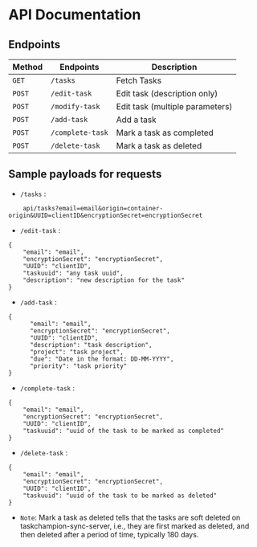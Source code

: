# API Documentation

## Endpoints

| Method | Endpoints        | Description                     |
| ------ | ---------------- | ------------------------------- |
| `GET`  | `/tasks`         | Fetch Tasks                     |
| `POST` | `/edit-task`     | Edit task (description only)    |
| `POST` | `/modify-task`   | Edit task (multiple parameters) |
| `POST` | `/add-task`      | Add a task                      |
| `POST` | `/complete-task` | Mark a task as completed        |
| `POST` | `/delete-task`   | Mark a task as deleted          |

## Sample payloads for requests

- `/tasks` :

```
    api/tasks?email=email&origin=container-origin&UUID=clientID&encryptionSecret=encryptionSecret
```

- `/edit-task` :

```
{
    "email": "email",
    "encryptionSecret": "encryptionSecret",
    "UUID": "clientID",
    "taskuuid": "any task uuid",
    "description": "new description for the task"
}
```

- `/add-task` :

```
{
      "email": "email",
      "encryptionSecret": "encryptionSecret",
      "UUID": "clientID",
      "description": "task description",
      "project": "task project",
      "due": "Date in the format: DD-MM-YYYY",
      "priority": "task priority"
}
```

- `/complete-task` :

```
{
    "email": "email",
    "encryptionSecret": "encryptionSecret",
    "UUID": "clientID",
    "taskuuid": "uuid of the task to be marked as completed"
}
```

- `/delete-task` :

```
{
    "email": "email",
    "encryptionSecret": "encryptionSecret",
    "UUID": "clientID",
    "taskuuid": "uuid of the task to be marked as deleted"
}
```

- `Note`: Mark a task as deleted tells that the tasks are soft deleted on taskchampion-sync-server, i.e., they are first marked as deleted, and then deleted after a period of time, typically 180 days.
